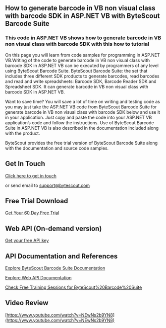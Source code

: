 ## How to generate barcode in VB non visual class with barcode SDK in ASP.NET VB with ByteScout Barcode Suite

### This code in ASP.NET VB shows how to generate barcode in VB non visual class with barcode SDK with this how to tutorial

On this page you will learn from code samples for programming in ASP.NET VB.Writing of the code to generate barcode in VB non visual class with barcode SDK in ASP.NET VB can be executed by programmers of any level using ByteScout Barcode Suite. ByteScout Barcode Suite: the set that includes three different SDK products to generate barcodes, read barcodes and read and write spreadsheets: Barcode SDK, Barcode Reader SDK and Spreadsheet SDK. It can generate barcode in VB non visual class with barcode SDK in ASP.NET VB.

Want to save time? You will save a lot of time on writing and testing code as you may just take the ASP.NET VB code from ByteScout Barcode Suite for generate barcode in VB non visual class with barcode SDK below and use it in your application. Just copy and paste the code into your ASP.NET VB application’s code and follow the instructions. Use of ByteScout Barcode Suite in ASP.NET VB is also described in the documentation included along with the product.

ByteScout provides the free trial version of ByteScout Barcode Suite along with the documentation and source code samples.

## Get In Touch

[Click here to get in touch](https://bytescout.zendesk.com/hc/en-us/requests/new?subject=ByteScout%20Barcode%20Suite%20Question)

or send email to [support@bytescout.com](mailto:support@bytescout.com?subject=ByteScout%20Barcode%20Suite%20Question) 

## Free Trial Download

[Get Your 60 Day Free Trial](https://bytescout.com/download/web-installer?utm_source=github-readme)

## Web API (On-demand version)

[Get your free API key](https://pdf.co/documentation/api?utm_source=github-readme)

## API Documentation and References

[Explore ByteScout Barcode Suite Documentation](https://bytescout.com/documentation/index.html?utm_source=github-readme)

[Explore Web API Documentation](https://pdf.co/documentation/api?utm_source=github-readme)

[Check Free Training Sessions for ByteScout%20Barcode%20Suite](https://academy.bytescout.com/)

## Video Review

[https://www.youtube.com/watch?v=NEwNs2b9YN8](https://www.youtube.com/watch?v=NEwNs2b9YN8)